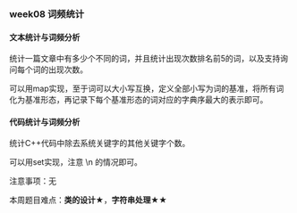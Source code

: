 ### week08 词频统计

#### 文本统计与词频分析

统计一篇文章中有多少个不同的词，并且统计出现次数排名前5的词，以及支持询问每个词的出现次数。

可以用map实现，至于词可以大小写互换，定义全部小写为词的基准，将所有词化为基准形态，再记录下每个基准形态的词对应的字典序最大的表示即可。

#### 代码统计与词频分析

统计C++代码中除去系统关键字的其他关键字个数。

可以用set实现，注意 \n 的情况即可。

注意事项：无

本周题目难点：**类的设计★**，**字符串处理★★**

